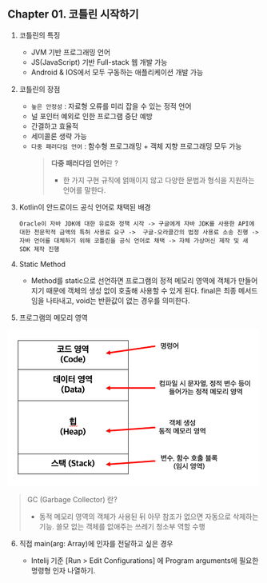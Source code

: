 
## Chapter 01. 코틀린 시작하기

1. 코틀린의 특징
    - JVM 기반 프로그래밍 언어
    - JS(JavaScript) 기반 Full-stack 웹 개발 가능
    - Android & IOS에서 모두 구동하는 애플리케이션 개발 가능
    

2. 코틀린의 장점
    - `높은 안정성` : 자료형 오류를 미리 잡을 수 있는 정적 언어
    - 널 포인터 예외로 인한 프로그램 중단 예방
    - 간결하고 효율적
    - 세미콜론 생략 가능
    -  `다중 패러다임 언어` :  함수형 프로그래밍 + 객체 지향 프로그래밍 모두 가능
       > **다중 패러다임 언어**란 ?
       > - 한 가지 구현 규칙에 얽매이지 않고 다양한 문법과 형식을 지원하는 언어를 말한다.
       > 

       
3. Kotlin이 안드로이드 공식 언어로 채택된 배경
   
    `Oracle이 자바 JDK에 대한 유료화 정책 시작 -> 구글에게 자바 JDK를 사용한 API에 대한 천문학적 금액의 특허 사용료 요구 -> 
   구글-오라클간의 법정 사용료 소송 진행 -> 자바 언어를 대체하기 위해 코틀린을 공식 언어로 채택 -> 자체 가상머신 제작 및 새 SDK 제작 진행`
   

4. Static Method
    - Method를 static으로 선언하면 프로그램의 정적 메모리 영역에 객체가 만들어지기 때문에 객체의 생성 없이 호출해 사용할 수 있게 된다.
    final은 최종 메서드임을 나타내고, void는 반환값이 없는 경우를 의미한다.
      

5. 프로그램의 메모리 영역
 
![](../image/chap01.png)

> GC (Garbage Collector) 란?
> - 동적 메모리 영역의 객체가 사용된 뒤 아무 참조가 없으면 자동으로 삭제하는 기능.
> 쓸모 없는 객체를 없애주는 쓰레기 청소부 역할 수행

6. 직접 main(arg: Array<String>)에 인자를 전달하고 싶은 경우
   - Intelij 기준 [Run > Edit Configurations] 에 Program arguments에 필요한 명령형 인자 나열하기.